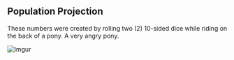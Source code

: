 ## Population Projection

These numbers were created by rolling two (2) 10-sided dice while riding on the back of a pony. A very angry pony.

![Imgur](https://i.imgur.com/IFf1u42.png)